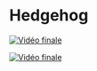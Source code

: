 # Hedgehog

[![Vidéo finale](https://lh4.googleusercontent.com/qHemNzdkEQASPzNIvJl0MViMTsPULY5dTAVCy9JP0CGrI7IIxlkAjQq3WeTNyZFKP0JvpSfTEtESWng=w853-h480-n-k-rw)](https://drive.google.com/file/d/0ByC38RJPqK66VTBKbHVzbHQ4VkE/view)

[![Vidéo finale](https://lh3.googleusercontent.com/0-YNL-xkepE3F3oS0zbUSe6mk6F5zdEqPqhXqCPIY-1n5HV668IEfytOJraMwY1_-C_TsswnnrJWNEE=w853-h480-n-k-rw)](https://drive.google.com/file/d/0ByC38RJPqK66bERJSGZZRkZfN0E/view)